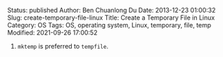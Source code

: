 Status: published
Author: Ben Chuanlong Du
Date: 2013-12-23 01:00:32
Slug: create-temporary-file-linux
Title: Create a Temporary File in Linux
Category: OS
Tags: OS, operating system, Linux, temporary, file, temp    
Modified: 2021-09-26 17:00:52


1. `mktemp` is preferred to `tempfile`.
